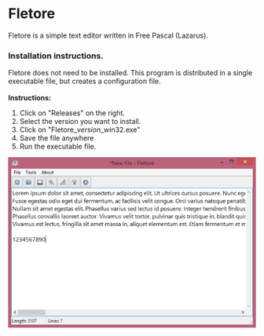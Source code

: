 # Fletore
Fletore is a simple text editor written in Free Pascal (Lazarus).
<br>
### Installation instructions. 
Fletore does not need to be installed. This program is distributed in a single executable file, but creates a configuration file.
<br><br>
**Instructions:**
1. Click on "Releases" on the right.
2. Select the version you want to install.
3. Click on "Fletore_*version*_win32.exe"
4. Save the file anywhere
5. Run the executable file.

![v0.3 screenshot](screenshot.png)
